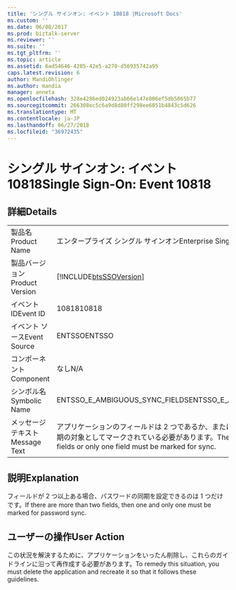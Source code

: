 ```yaml
---
title: 'シングル サインオン: イベント 10818 |Microsoft Docs'
ms.custom: ''
ms.date: 06/08/2017
ms.prod: biztalk-server
ms.reviewer: ''
ms.suite: ''
ms.tgt_pltfrm: ''
ms.topic: article
ms.assetid: 6ad54646-4285-42e5-a270-d56935742a95
caps.latest.revision: 6
author: MandiOhlinger
ms.author: mandia
manager: anneta
ms.openlocfilehash: 328e4286ed024923ab66e147e806ef5db5065b77
ms.sourcegitcommit: 266308ec5c6a9d8d80ff298ee6051b4843c5d626
ms.translationtype: MT
ms.contentlocale: ja-JP
ms.lasthandoff: 06/27/2018
ms.locfileid: "36972435"
---
```

# <a name="single-sign-on-event-10818"></a><span data-ttu-id="db21a-102">シングル サインオン: イベント 10818</span><span class="sxs-lookup"><span data-stu-id="db21a-102">Single Sign-On: Event 10818</span></span>
## <a name="details"></a><span data-ttu-id="db21a-103">詳細</span><span class="sxs-lookup"><span data-stu-id="db21a-103">Details</span></span>  
  
|                 |                                                                                 |
|-----------------|---------------------------------------------------------------------------------|
|  <span data-ttu-id="db21a-104">製品名</span><span class="sxs-lookup"><span data-stu-id="db21a-104">Product Name</span></span>   |                            <span data-ttu-id="db21a-105">エンタープライズ シングル サインオン</span><span class="sxs-lookup"><span data-stu-id="db21a-105">Enterprise Single Sign-On</span></span>                            |
| <span data-ttu-id="db21a-106">製品バージョン</span><span class="sxs-lookup"><span data-stu-id="db21a-106">Product Version</span></span> |           [!INCLUDE[btsSSOVersion](../includes/btsssoversion-md.md)]            |
|    <span data-ttu-id="db21a-107">イベント ID</span><span class="sxs-lookup"><span data-stu-id="db21a-107">Event ID</span></span>     |                                      <span data-ttu-id="db21a-108">10818</span><span class="sxs-lookup"><span data-stu-id="db21a-108">10818</span></span>                                      |
|  <span data-ttu-id="db21a-109">イベント ソース</span><span class="sxs-lookup"><span data-stu-id="db21a-109">Event Source</span></span>   |                                     <span data-ttu-id="db21a-110">ENTSSO</span><span class="sxs-lookup"><span data-stu-id="db21a-110">ENTSSO</span></span>                                      |
|    <span data-ttu-id="db21a-111">コンポーネント</span><span class="sxs-lookup"><span data-stu-id="db21a-111">Component</span></span>    |                                       <span data-ttu-id="db21a-112">なし</span><span class="sxs-lookup"><span data-stu-id="db21a-112">N/A</span></span>                                       |
|  <span data-ttu-id="db21a-113">シンボル名</span><span class="sxs-lookup"><span data-stu-id="db21a-113">Symbolic Name</span></span>  |                         <span data-ttu-id="db21a-114">ENTSSO_E_AMBIGUOUS_SYNC_FIELDS</span><span class="sxs-lookup"><span data-stu-id="db21a-114">ENTSSO_E_AMBIGUOUS_SYNC_FIELDS</span></span>                          |
|  <span data-ttu-id="db21a-115">メッセージ テキスト</span><span class="sxs-lookup"><span data-stu-id="db21a-115">Message Text</span></span>   | <span data-ttu-id="db21a-116">アプリケーションのフィールドは 2 つであるか、または 1 つのフィールドだけが同期の対象としてマークされている必要があります。</span><span class="sxs-lookup"><span data-stu-id="db21a-116">The application must have two fields or only one field must be marked for sync.</span></span> |
  
## <a name="explanation"></a><span data-ttu-id="db21a-117">説明</span><span class="sxs-lookup"><span data-stu-id="db21a-117">Explanation</span></span>  
 <span data-ttu-id="db21a-118">フィールドが 2 つ以上ある場合、パスワードの同期を設定できるのは 1 つだけです。</span><span class="sxs-lookup"><span data-stu-id="db21a-118">If there are more than two fields, then one and only one must be marked for password sync.</span></span>  
  
## <a name="user-action"></a><span data-ttu-id="db21a-119">ユーザーの操作</span><span class="sxs-lookup"><span data-stu-id="db21a-119">User Action</span></span>  
 <span data-ttu-id="db21a-120">この状況を解決するために、アプリケーションをいったん削除し、これらのガイドラインに沿って再作成する必要があります。</span><span class="sxs-lookup"><span data-stu-id="db21a-120">To remedy this situation, you must delete the application and recreate it so that it follows these guidelines.</span></span>